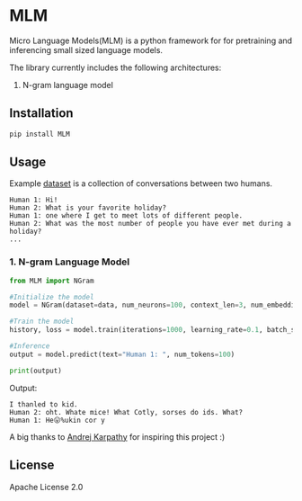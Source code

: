 # MLM
Micro Language Models(MLM) is a python framework for for pretraining and inferencing small sized language models.

The library currently includes the following architectures:

1. N-gram language model

## Installation

```bash
pip install MLM
```

## Usage

Example [dataset](https://www.kaggle.com/datasets/projjal1/human-conversation-training-data) is a collection of conversations between two humans. 
```
Human 1: Hi!
Human 2: What is your favorite holiday?
Human 1: one where I get to meet lots of different people.
Human 2: What was the most number of people you have ever met during a holiday?
...
```


### 1. N-gram Language Model 
```python
from MLM import NGram

#Initialize the model
model = NGram(dataset=data, num_neurons=100, context_len=3, num_embedding=10)

#Train the model
history, loss = model.train(iterations=1000, learning_rate=0.1, batch_size=32)

#Inference
output = model.predict(text="Human 1: ", num_tokens=100)

print(output)
```
Output:
```
I thanled to kid.
Human 2: oht. Whate mice! What Cotly, sorses do ids. What?
Human 1: He😛%ukin cor y
```

A big thanks to [Andrej Karpathy](https://github.com/karpathy/) for inspiring this project :)

## License

Apache License 2.0
